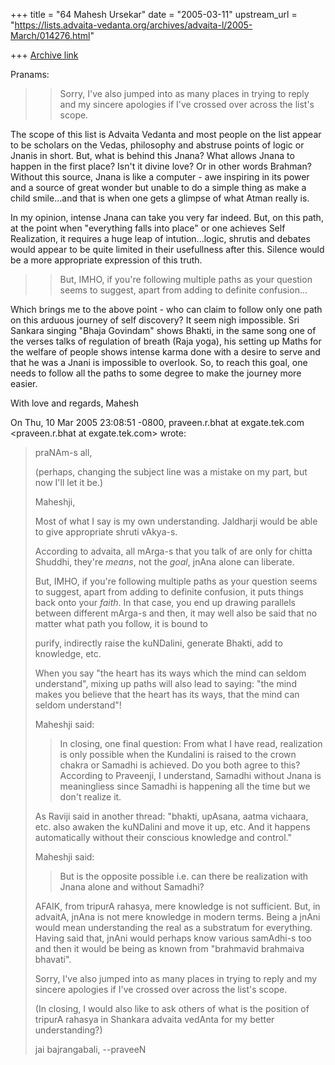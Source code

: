 +++
title = "64 Mahesh Ursekar"
date = "2005-03-11"
upstream_url = "https://lists.advaita-vedanta.org/archives/advaita-l/2005-March/014276.html"

+++
[Archive link](https://lists.advaita-vedanta.org/archives/advaita-l/2005-March/014276.html)

Pranams:

>> Sorry, I've also jumped into as many places in trying to reply and my
>> sincere apologies if I've crossed over across the list's scope.

The scope of this list is Advaita Vedanta and most people on the list
appear to be scholars on the Vedas, philosophy and abstruse points of
logic or Jnanis in short. But, what is behind this Jnana? What allows
Jnana to happen in the first place? Isn't it divine love? Or in other
words Brahman? Without this source, Jnana is like a computer - awe
inspiring in its power and a source of great wonder but unable to do a
simple thing as make a child smile...and that is when one gets a
glimpse of what Atman really is.

In my opinion, intense Jnana can take you very far indeed. But, on
this path, at the point when "everything falls into place" or one
achieves Self Realization, it requires a huge leap of
intution...logic, shrutis and debates would appear to be quite limited
in their usefullness after this. Silence would be a more appropriate
expression of this truth.

>> But, IMHO, if you're following multiple paths as your question seems to
>> suggest, apart from adding to definite confusion...

Which brings me to the above point - who can claim to follow only one
path on this arduous journey of self discovery? It seem nigh
impossible. Sri Sankara singing "Bhaja Govindam" shows Bhakti, in the
same song one of the verses talks of regulation of breath (Raja yoga),
his setting up Maths for the welfare of people shows intense karma
done with a desire to serve and that he was a Jnani is impossible to
overlook. So, to reach this goal, one needs to follow all the paths to
some degree to make the journey more easier.

With love and regards, Mahesh



On Thu, 10 Mar 2005 23:08:51 -0800, praveen.r.bhat at exgate.tek.com
<praveen.r.bhat at exgate.tek.com> wrote:
> praNAm-s all,
> 
> (perhaps, changing the subject line was a mistake on my part, but now I'll
> let it be.)
> 
> Maheshji,
> 
> Most of what I say is my own understanding. Jaldharji would be able to give
> appropriate shruti vAkya-s.
> 
> According to advaita, all mArga-s that you talk of are only for chitta
> Shuddhi,
> they're *means*, not the *goal*, jnAna alone can liberate.
> 
> But, IMHO, if you're following multiple paths as your question seems to
> suggest,
> apart from adding to definite confusion, it puts things back onto your
> *faith*.
> In that case, you end up drawing parallels between different mArga-s and
> then,
> it may well also be said that no matter what path you follow, it is bound to
> 
> purify, indirectly raise the kuNDalini, generate Bhakti, add to knowledge,
> etc.
> 
> When you say "the heart has its ways which the mind can seldom understand",
> mixing
> up paths will also lead to saying: "the mind makes you believe that the
> heart has
> its ways, that the mind can seldom understand"!
> 
> 
> Maheshji said:
> > In closing, one final question: From what I have read, realization is
> > only possible when the Kundalini is raised to the crown chakra or
> > Samadhi is achieved. Do you both agree to this? According to
> > Praveenji, I understand, Samadhi without Jnana is meaningliess since
> > Samadhi is happening all the time but we don't realize it.
> 
> As Raviji said in another thread:
> "bhakti, upAsana, aatma vichaara, etc. also awaken the kuNDalini and
> move it up, etc. And it happens automatically without their conscious
> knowledge and control."
> 
> Maheshji said:
> > But is the
> > opposite possible i.e. can there be realization with Jnana alone and
> > without Samadhi?
> 
> AFAIK, from tripurA rahasya, mere knowledge is not sufficient. But, in
> advaitA,
> jnAna is not mere knowledge in modern terms. Being a jnAni would mean
> understanding
> the real as a substratum for everything. Having said that, jnAni would
> perhaps
> know various samAdhi-s too and then it would be being as known from
> "brahmavid
> brahmaiva bhavati".
> 
> Sorry, I've also jumped into as many places in trying to reply and my
> sincere
> apologies if I've crossed over across the list's scope.
> 
> (In closing, I would also like to ask others of what is the position of
> tripurA rahasya
> in Shankara advaita vedAnta for my better understanding?)
> 
> jai bajrangabali,
> --praveeN
>

